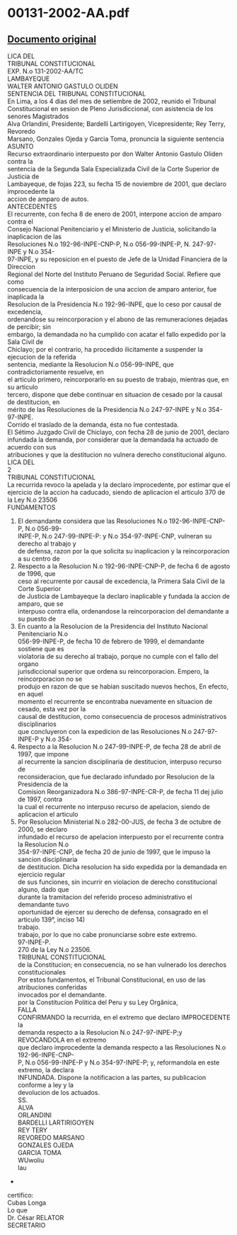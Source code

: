 
00131-2002-AA.pdf
=================
  
[Documento original](https://tc.gob.pe/jurisprudencia/2003/00131-2002-AA.pdf)  
---  
LICA DEL  
TRIBUNAL CONSTITUCIONAL  
EXP. N.o 131-2002-AA/TC  
LAMBAYEQUE  
WALTER ANTONIO GASTULO OLIDEN  
SENTENCIA DEL TRIBUNAL CONSTITUCIONAL  
En Lima, a los 4 dias del mes de setiembre de 2002, reunido el Tribunal  
Constitucional en sesion de Pleno Jurisdiccional, con asistencia de los senores Magistrados  
Alva Orlandini, Presidente; Bardelli Lartirigoyen, Vicepresidente; Rey Terry, Revoredo  
Marsano, Gonzales Ojeda y Garcia Toma, pronuncia la siguiente sentencia  
ASUNTO  
Recurso extraordinario interpuesto por don Walter Antonio Gastulo Oliden contra la  
sentencia de la Segunda Sala Especializada Civil de la Corte Superior de Justicia de  
Lambayeque, de fojas 223, su fecha 15 de noviembre de 2001, que declaro improcedente la  
accion de amparo de autos.  
ANTECEDENTES  
El recurrente, con fecha 8 de enero de 2001, interpone accion de amparo contra el  
Consejo Nacional Penitenciario y el Ministerio de Justicia, solicitando la inaplicacion de las  
Resoluciones N.o 192-96-INPE-CNP-P, N.o 056-99-INPE-P, N. 247-97-INPE y N.o 354-  
97-INPE, y su reposicion en el puesto de Jefe de la Unidad Financiera de la Direccion  
Regional del Norte del Instituto Peruano de Seguridad Social. Refiere que como  
consecuencia de la interposicion de una accion de amparo anterior, fue inaplicada la  
Resolucion de la Presidencia N.o 192-96-INPE, que lo ceso por causal de excedencia,  
ordenandose su reincorporacion y el abono de las remuneraciones dejadas de percibir; sin  
embargo, la demandada no ha cumplido con acatar el fallo expedido por la Sala Civil de  
Chiclayo; por el contrario, ha procedido ilicitamente a suspender la ejecucion de la referida  
sentencia, mediante la Resolucion N.o 056-99-INPE, que contradictoriamente resuelve, en  
el articulo primero, reincorporarlo en su puesto de trabajo, mientras que, en su articulo  
tercero, dispone que debe continuar en situacion de cesado por la causal de destitucion, en  
mérito de las Resoluciones de la Presidencia N.o 247-97-INPE y N.o 354-97-INPE.  
Corrido el traslado de la demanda, ésta no fue contestada.  
El Sétimo Juzgado Civil de Chiclayo, con fecha 28 de junio de 2001, declaro  
infundada la demanda, por considerar que la demandada ha actuado de acuerdo con sus  
atribuciones y que la destitucion no vulnera derecho constitucional alguno.  
LICA DEL  
2  
TRIBUNAL CONSTITUCIONAL  
La recurrida revoco la apelada y la declaro improcedente, por estimar que el  
ejercicio de la accion ha caducado, siendo de aplicacion el articulo 370 de la Ley N.o 23506  
FUNDAMENTOS  
1. El demandante considera que las Resoluciones N.o 192-96-INPE-CNP-P, N.o 056-99-  
INPE-P, N.o 247-99-INPE-P: y N.o 354-97-INPE-CNP, vulneran su derecho al trabajo y  
de defensa, razon por la que solicita su inaplicacion y la reincorporacion a su centro de  
2. Respecto a la Resolucion N.o 192-96-INPE-CNP-P, de fecha 6 de agosto de 1996, que  
ceso al recurrente por causal de excedencia, la Primera Sala Civil de la Corte Superior  
de Justicia de Lambayeque la declaro inaplicable y fundada la accion de amparo, que se  
interpuso contra ella, ordenandose la reincorporacion del demandante a su puesto de  
3. En cuanto a la Resolucion de la Presidencia del Instituto Nacional Penitenciario N.o  
056-99-INPE-P, de fecha 10 de febrero de 1999, el demandante sostiene que es  
violatoria de su derecho al trabajo, porque no cumple con el fallo del organo  
jurisdiccional superior que ordena su reincorporacion. Empero, la reincorporacion no se  
produjo en razon de que se habian suscitado nuevos hechos, En efecto, en aquel  
momento el recurrente se encontraba nuevamente en situacion de cesado, esta vez por la  
causal de destitucion, como consecuencia de procesos administrativos disciplinarios  
que concluyeron con la expedicion de las Resoluciones N.o 247-97-INPE-P y N.o 354-  
4. Respecto a la Resolucion N.o 247-99-INPE-P, de fecha 28 de abril de 1997, que impone  
al recurrente la sancion disciplinaria de destitucion, interpuso recurso de  
reconsideracion, que fue declarado infundado por Resolucion de la Presidencia de la  
Comision Reorganizadora N.o 386-97-INPE-CR-P, de fecha 11 dej julio de 1997, contra  
la cual el recurrente no interpuso recurso de apelacion, siendo de aplicacion el articulo  
5. Por Resolucion Ministerial N.o 282-00-JUS, de fecha 3 de octubre de 2000, se declaro  
infundado el recurso de apelacion interpuesto por el recurrente contra la Resolucion N.o  
354-97-INPE-CNP, de fecha 20 de junio de 1997, que le impuso la sancion disciplinaria  
de destitucion. Dicha resolucion ha sido expedida por la demandada en ejercicio regular  
de sus funciones, sin incurrir en violacion de derecho constitucional alguno, dado que  
durante la tramitacion del referido proceso administrativo el demandante tuvo  
oportunidad de ejercer su derecho de defensa, consagrado en el articulo 139°, inciso 14)  
trabajo.  
trabajo, por lo que no cabe pronunciarse sobre este extremo.  
97-INPE-P.  
270 de la Ley N.o 23506.  
TRIBUNAL CONSTITUCIONAL  
de la Constitucion; en consecuencia, no se han vulnerado los derechos constitucionales  
Por estos fundamentos, el Tribunal Constitucional, en uso de las atribuciones conferidas  
invocados por el demandante.  
por la Constitucion Politica del Peru y su Ley Orgânica,  
FALLA  
CONFIRMANDO la recurrida, en el extremo que declaro IMPROCEDENTE la  
demanda respecto a la Resolucion N.o 247-97-INPE-P;y REVOCANDOLA en el extremo  
que declaro improcedente la demanda respecto a las Resoluciones N.o 192-96-INPE-CNP-  
P, N.o 056-99-INPE-P y N.o 354-97-INPE-P; y, reformandola en este extremo, la declara  
INFUNDADA. Dispone la notificacion a las partes, su publicacion conforme a ley y la  
devolucion de los actuados.  
SS.  
ALVA  
ORLANDINI  
BARDELLI LARTIRIGOYEN  
REY TERY  
REVOREDO MARSANO  
GONZALES OJEDA  
GARCIA TOMA  
WUwoliu  
lau  
-  
  
certifico:  
Cubas Longa  
Lo que  
Dr. César RELATOR  
SECRETARIO